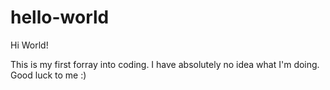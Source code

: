 # hello-world

Hi World!

This is my first forray into coding. I have absolutely no idea what I'm doing. Good luck to me :)
